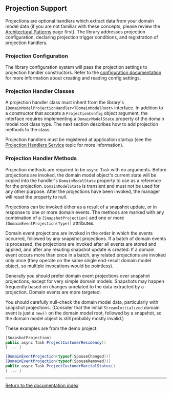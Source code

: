 ## Projection Support

Projections are optional handlers which extract data from your domain model data (if you are not familiar with these concepts, please review the [Architectural Patterns](patterns.md) page first). The library addresses projection configuration, declaring projection trigger conditions, and registration of projection handlers.

### Projection Configuration

The library configuration system will pass the projection settings to projection handler constructors. Refer to the [configuration documentation](configuration.md) for more information about creating and reading config settings.

### Projection Handler Classes

A projection handler class must inherit from the library's `IDomainModelProjectionHandler<TDomainModelRoot>` interface. In addition to a constructor that accepts a `ProjectionConfig` object argument, the interface requires implementing a `DomainModelState` property of the domain model root class type. The next section describes how to add projection methods to the class.

Projection handlers must be registered at application startup (see the [Projection Handlers Service](services_projs.md) topic for more information).

### Projection Handler Methods

Projection methods are required to be `async Task` with no arguments. Before projections are invoked, the domain model object's current state will be copied into the handler's `DomainModelState` property to use as a reference for the projection. `DomainModelState` is transient and must not be used for any other purpose. After the projections have been invoked, the manager will reset the property to null.

Projections can be invoked either as a result of a snapshot update, or in response to one or more domain events. The methods are marked with any combination of a `[SnapshotProjection]` and one or more `[DomainEventProjection(Type)]` attributes.

Domain event projections are invoked in the order in which the events occurred, followed by any snapshot projections. If a batch of domain events is processed, the projections are invoked after all events are stored and applied, and after any resuting snapshot update is created. If a domain event occurs more than once in a batch, any related projections are invoked only once (they operate on the same single end-result domain model object, so multiple invocations would be pointless).

Generally you should prefer domain event projections over snapshot projections, except for very simple domain models. Snapshots may happen frequently based on changes unrelated to the data extracted by a projection. Domain events are more targeted.

You should carefully null-check the domain model data, particularly with snapshot projections. (Consider that the initial `StreamInitialized` domain event is just a `new()` on the domain model root, followed by a snapshot, so the domain model object is still probably mostly invalid.)

These examples are from the demo project:

```csharp
[SnapshotProjection]
public async Task ProjectCustomerResidency()
{ ... }

[DomainEventProjection(typeof(SpouseChanged))]
[DomainEventProjection(typeof(SpouseRemoved))]
public async Task ProjectCustomerMaritalStatus()
{ ... }
```

---

[Return to the documentation index](index.md)
